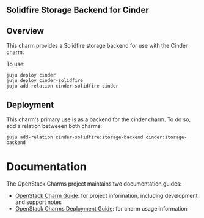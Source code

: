 Solidfire Storage Backend for Cinder
-------------------------------

## Overview

This charm provides a Solidfire storage backend for use with the Cinder charm.

To use:

    juju deploy cinder
    juju deploy cinder-solidfire
    juju add-relation cinder-solidfire cinder

## Deployment

This charm's primary use is as a backend for the cinder charm. To do so, add a relation betweeen both charms:

    juju add-relation cinder-solidfire:storage-backend cinder:storage-backend

# Documentation

The OpenStack Charms project maintains two documentation guides:

* [OpenStack Charm Guide][cg]: for project information, including development
  and support notes
* [OpenStack Charms Deployment Guide][cdg]: for charm usage information

[cg]: https://docs.openstack.org/charm-guide
[cdg]: https://docs.openstack.org/project-deploy-guide/charm-deployment-guide
